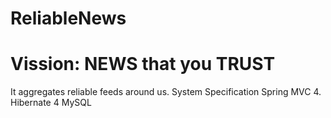 # ReliableNews
# Vission: NEWS that you TRUST
It aggregates reliable feeds around us.
System Specification
Spring MVC 4.
Hibernate 4
MySQL

 
